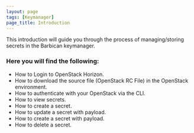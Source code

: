 ```yaml
---
layout: page
tags: [Keymanager]
page_title: Introduction
---
```

This introduction will guide you through the process of managing/storing secrets in the Barbican keymanager.


### Here you will find the following:

-	How to Login to OpenStack Horizon.
- How to download the source file (OpenStack RC File) in the OpenStack environment.
-	How to authenticate with your OpenStack via the CLI.
-	How to view secrets.
-	How to create a secret.
-	How to update a secret with payload.
-	How to create a secret with payload.
-	How to delete a secret.
